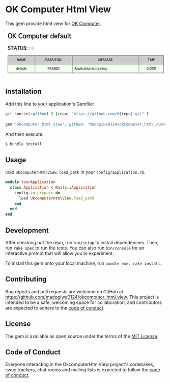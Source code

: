 # OK Computer Html View

This gem provide html view for [OK Computer](https://github.com/sportngin/okcomputer).

![sample](https://github.com/Madogiwa0124/okcomputer_html_view/blob/main/sample.png)

## Installation

Add this line to your application's Gemfile:

```ruby
git_source(:github) { |repo| "https://github.com/#{repo}.git" }

gem 'okcomputer_html_view', github: 'Madogiwa0124/okcomputer_html_view'
```

And then execute:

    $ bundle install

## Usage

load `OkcomputerHtmlView.load_path` in your `config/application.rb`.

``` ruby
module YourApplication
  class Application < Rails::Application
    config.to_prepare do
      load OkcomputerHtmlView.load_path
    end
  end
end
```

## Development

After checking out the repo, run `bin/setup` to install dependencies. Then, run `rake spec` to run the tests. You can also run `bin/console` for an interactive prompt that will allow you to experiment.

To install this gem onto your local machine, run `bundle exec rake install`.

## Contributing

Bug reports and pull requests are welcome on GitHub at https://github.com/madogiwa0124/okcomputer_html_view. This project is intended to be a safe, welcoming space for collaboration, and contributors are expected to adhere to the [code of conduct](https://github.com/madogiwa0124/okcomputer_html_view/blob/main/CODE_OF_CONDUCT.md).

## License

The gem is available as open source under the terms of the [MIT License](https://opensource.org/licenses/MIT).

## Code of Conduct

Everyone interacting in the OkcomputerHtmlView project's codebases, issue trackers, chat rooms and mailing lists is expected to follow the [code of conduct](https://github.com/madogiwa0124/okcomputer_html_view/blob/main/CODE_OF_CONDUCT.md).
